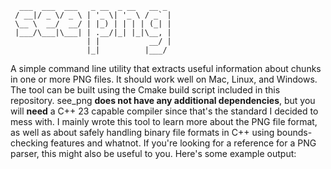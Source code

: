```
  ___  ___  ___   _ __  _ __   __ _ 
 / __|/ _ \/ _ \ | '_ \| '_ \ / _` |
 \__ \  __/  __/ | |_) | | | | (_| |
 |___/\___|\___| | .__/|_| |_|\__, |
                 | |           __/ |
                 |_|          |___/ 
```
A simple command line utility that extracts useful information about
chunks in one or more PNG files. It should work well on Mac, Linux, and Windows. 
The tool can be built using the Cmake build script included in this repository.
see_png **does not have any additional dependencies**, but you will **need** a C++ 23 capable compiler
since that's the standard I decided to mess with. I mainly wrote this tool to learn more
about the PNG file format, as well as about safely handling binary file formats in C++ using
bounds-checking features and whatnot. If you're looking for a reference for a PNG parser, this might
also be useful to you. Here's some example output:
